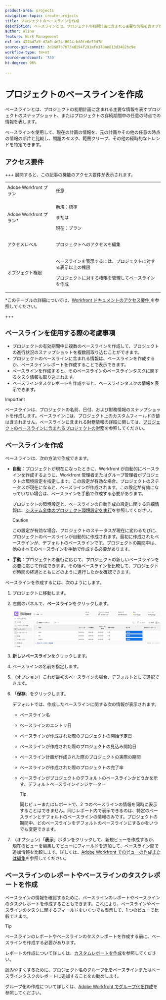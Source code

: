 ```yaml
---
product-area: projects
navigation-topic: create-projects
title: プロジェクトのベースラインを作成
description: ベースラインとは、プロジェクトの初期計画に含まれる主要な情報を表すプロジェクトのスナップショット、またはプロジェクトの存続期間中の任意の時点での情報を表します。
author: Alina
feature: Work Management
exl-id: 422bd7a5-d7a0-4c24-8624-bd0fe6e79d7b
source-git-commit: 3d96d7b7073ad194f291afe370ae813d3482bc9e
workflow-type: tm+mt
source-wordcount: '750'
ht-degree: 96%

---
```


# プロジェクトのベースラインを作成

<!-- Audited: 12/2023 -->

ベースラインとは、プロジェクトの初期計画に含まれる主要な情報を表すプロジェクトのスナップショット、またはプロジェクトの存続期間中の任意の時点での情報を表します。

ベースラインを使用して、現在の計画の情報を、元の計画やその他の任意の時点の情報の断片と比較し、問題のタスク、範囲クリープ、その他の経時的なトレンドを特定できます。

## アクセス要件

+++ 展開すると、この記事の機能のアクセス要件が表示されます。

<!--
drafted for P&P:

<table style="table-layout:auto"> 
 <col> 
 <col> 
 <tbody> 
  <tr> 
   <td role="rowheader">Adobe Workfront plan*</td> 
   <td> <p>Any</p> </td> 
  </tr> 
  <tr> 
   <td role="rowheader">Adobe Workfront license*</td> 
   <td> <p>Current license: Standard </p> 
   Or
   <p>Legacy license: Plan </p> 
   </td> 
  </tr> 
  <tr> 
   <td role="rowheader">Access level*</td> 
   <td> <p>Edit access to Projects</p> <p><b>NOTE</b>
   
   If you still don't have access, ask your Workfront administrator if they set additional restrictions in your access level. For information about access to projects, see <a href="../../../administration-and-setup/add-users/configure-and-grant-access/grant-access-projects.md" class="MCXref xref">Grant access to projects</a>. For information on how a Workfront administrator can change your access level, see <a href="../../../administration-and-setup/add-users/configure-and-grant-access/create-modify-access-levels.md" class="MCXref xref">Create or modify custom access levels</a>. </p> </td> 
  </tr> 
  <tr> 
   <td role="rowheader">Object permissions</td> 
   <td> <p>View permissions to the project or higher to view baselines</p> <p>Manage permissions to the project to create baselines</p> <p> For information about project permissions, see <a href="../../../workfront-basics/grant-and-request-access-to-objects/share-a-project.md" class="MCXref xref">Share a project in Adobe Workfront</a>.</p> <p>For information on requesting additional access, see <a href="../../../workfront-basics/grant-and-request-access-to-objects/request-access.md" class="MCXref xref">Request access to objects </a>.</p> </td> 
  </tr> 
 </tbody> 
</table>
-->

<table style="table-layout:auto"> 
 <col> 
 <col> 
 <tbody> 
  <tr> 
   <td role="rowheader">Adobe Workfront プラン</td> 
   <td> <p>任意</p> </td> 
  </tr> 
  <tr> 
   <td role="rowheader">Adobe Workfront プラン*</td> 
    <td><p>新規：標準</p>
        <p>または</p>
        <p>現在：プラン </p> </td> 
  </tr> 
  <tr> 
   <td role="rowheader">アクセスレベル</td> 
   <td> <p>プロジェクトへのアクセスを編集</p> </td> 
  </tr> 
  <tr> 
   <td role="rowheader">オブジェクト権限</td> 
   <td> <p>ベースラインを表示するには、プロジェクトに対する表示以上の権限</p> <p>プロジェクトに対する権限を管理してベースラインを作成</p> </td> 
  </tr> 
 </tbody> 
</table>

*このテーブルの詳細については、[Workfront ドキュメントのアクセス要件 ](/help/quicksilver/administration-and-setup/add-users/access-levels-and-object-permissions/access-level-requirements-in-documentation.md) を参照してください。

+++

## ベースラインを使用する際の考慮事項

* プロジェクトの有効期間中に複数のベースラインを作成して、プロジェクトの進行状況のスナップショットを複数回取り込むことができます。
* プロジェクトのベースラインに含まれる情報は、ベースラインを作成するか、ベースラインレポートを作成することで表示できます。
* ベースラインを作成すると、そのベースラインのベースラインタスクに関するタスク情報も取り込まれます。
* ベースラインタスクレポートを作成すると、ベースラインタスクの情報を表示できます。

>[!IMPORTANT]
>
>ベースラインは、プロジェクトの名前、日付、および財務情報のスナップショットを作成します。ベースラインには、プロジェクト上のカスタムフィールドの値は含まれません。ベースラインに含まれる財務情報の詳細に関しては、[プロジェクトのベースラインに含まれるプロジェクトの財務](../../../manage-work/projects/project-finances/project-finances-included-in-project-baselines.md)を参照してください。

## ベースラインを作成

ベースラインは、次の方法で作成できます。

* **自動**：プロジェクトが現在になったときに、Workfront が自動的にベースラインを作成するように、Workfront 管理者またはグループ管理者がプロジェクトの環境設定を指定します。この設定が有効な場合、プロジェクトのステータスが現在になると、ベースラインが作成されます。この設定が有効になっていない場合は、ベースラインを手動で作成する必要があります。

  プロジェクトの環境設定と、ベースラインの自動作成の設定に関する詳細情報は、[システム全体のプロジェクト環境設定を実行](../../../administration-and-setup/set-up-workfront/configure-system-defaults/set-project-preferences.md)を参照してください。

  >[!CAUTION]
  >
  >この設定が有効な場合、プロジェクトのステータスが現在に変わるたびに、プロジェクトのベースラインが自動的に作成されます。最初に作成されたベースラインが、デフォルトのベースラインです。プロジェクトの期間中は、他のすべてのベースラインを手動で作成する必要があります。

* **手動**：プロジェクトの進行に応じて、プロジェクトの新しいベースラインを必要に応じて作成できます。その後ベースラインを比較して、プロジェクトが時間の経過とともにどのように進行したかを確認できます。

ベースラインを作成するには、次のようにします。

1. プロジェクトに移動します。
1. 左側のパネルで、**ベースライン**&#x200B;をクリックします。

   ![プロジェクトの「ベースライン」セクション](assets/baselines-section-on-project-with-header.png)

1. **新しいベースライン**&#x200B;をクリックします。
1. ベースラインの名前を指定します。
1. （オプション）これが最初のベースラインの場合、デフォルトとして選択できます。
1. 「**保存**」をクリックします。

   デフォルトでは、作成したベースラインに関する次の情報が表示されます。

   * ベースライン名
   * ベースラインのエントリ日
   * ベースラインが作成された際のプロジェクトの開始予定日
   * ベースラインが作成された際のプロジェクトの見込み開始日
   * ベースライン計画が作成された際のプロジェクトの実際の期間
   * ベースラインが作成された際のプロジェクトの完了率
   * ベースラインがプロジェクトのデフォルトのベースラインかどうかを示す、デフォルトベースラインインジケーター

     >[!TIP]
     >
     >同じビューまたはレポートで、2 つのベースラインの情報を同時に表示することはできません。同じレポート内で表示できるのは、特定のベースラインとデフォルトのベースラインの情報のみです。プロジェクトの期間中、どのベースラインをデフォルトのベースラインにするかをいつでも変更できます。

1. （オプション）「**表示**」ボタンをクリックして、新規ビューを作成するか、現在のビューを編集してビューにフィールドを追加して、ベースライン間で追加情報を比較します。詳しくは、[Adobe Workfront でのビューの作成または編集](/help/quicksilver/reports-and-dashboards/reports/reporting-elements/create-edit-views.md)を参照してください。

## ベースラインのレポートやベースラインのタスクレポートを作成

ベースラインの情報を確認するために、ベースラインのレポートやベースラインのタスクレポートを作成することもできます。これにより、ベースラインやベースラインのタスクに関するフィールドをいくつでも表示して、1 つのビューで比較できます。

>[!TIP]
>
>ベースラインのレポートやベースラインのタスクレポートを作成する前に、ベースラインを作成する必要があります。

レポートの作成について詳しくは、[カスタムレポートを作成](../../../reports-and-dashboards/reports/creating-and-managing-reports/create-custom-report.md)を参照してください。

読みやすくするために、プロジェクト名のグループ化をベースラインまたはベースラインタスクのレポートに追加することをお勧めします。

グループ化の作成について詳しくは、[Adobe Workfront でグループ化を作成](../../../reports-and-dashboards/reports/reporting-elements/create-groupings.md)を参照してください。
